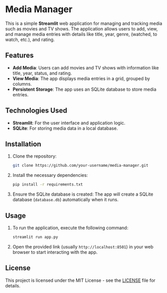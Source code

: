 
# Media Manager

This is a simple **Streamlit** web application for managing and tracking media such as movies and TV shows. The application allows users to add, view, and manage media entries with details like title, year, genre, (watched, to watch, etc.), and rating.

## Features
- **Add Media**: Users can add movies and TV shows with information like title, year, status, and rating.
- **View Media**: The app displays media entries in a grid, grouped by columns.
- **Persistent Storage**: The app uses an SQLite database to store media entries.

## Technologies Used
- **Streamlit**: For the user interface and application logic.
- **SQLite**: For storing media data in a local database.

## Installation

1. Clone the repository:
   ```bash
   git clone https://github.com/your-username/media-manager.git
   ```

2. Install the necessary dependencies:
   ```bash
   pip install -r requirements.txt
   ```

3. Ensure the SQLite database is created:
   The app will create a SQLite database (`database.db`) automatically when it runs.

## Usage

1. To run the application, execute the following command:
   ```bash
   streamlit run app.py
   ```

2. Open the provided link (usually `http://localhost:8501`) in your web browser to start interacting with the app.

## License

This project is licensed under the MIT License - see the [LICENSE](LICENSE) file for details.
